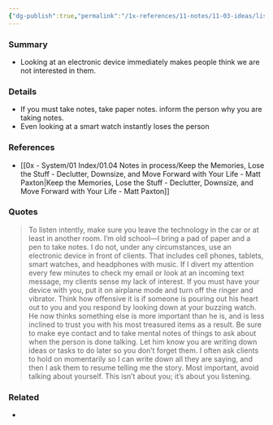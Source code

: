 ```yaml
---
{"dg-publish":true,"permalink":"/1x-references/11-notes/11-03-ideas/listen-to-people-intently-without-any-electronic-devices/","title":"Listen to people intently without any electronic devices","created":"2024-09-11T22:36:21.970+03:00","updated":"2024-09-12T00:03:43.796+03:00"}
---
```



### Summary
- Looking at an electronic device immediately makes people think we are not interested in them.

### Details
- If you must take notes, take paper notes. inform the person why you are taking notes.
- Even looking at a smart watch instantly loses the person

### References
- [[0x - System/01 Index/01.04 Notes in process/Keep the Memories, Lose the Stuff - Declutter, Downsize, and Move Forward with Your Life - Matt Paxton\|Keep the Memories, Lose the Stuff - Declutter, Downsize, and Move Forward with Your Life - Matt Paxton]]

### Quotes
> To listen intently, make sure you leave the technology in the car or at least in another room. I’m old school—I bring a pad of paper and a pen to take notes. I do not, under any circumstances, use an electronic device in front of clients. That includes cell phones, tablets, smart watches, and headphones with music. If I divert my attention every few minutes to check my email or look at an incoming text message, my clients sense my lack of interest. If you must have your device with you, put it on airplane mode and turn off the ringer and vibrator. Think how offensive it is if someone is pouring out his heart out to you and you respond by looking down at your buzzing watch. He now thinks something else is more important than he is, and is less inclined to trust you with his most treasured items as a result.
> Be sure to make eye contact and to take mental notes of things to ask about when the person is done talking. Let him know you are writing down ideas or tasks to do later so you don’t forget them. I often ask clients to hold on momentarily so I can write down all they are saying, and then I ask them to resume telling me the story. Most important, avoid talking about yourself. This isn’t about you; it’s about you listening.


### Related
- 